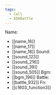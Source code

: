 ```yaml
---
tags:
  - Call
  - ED6Battle
---
```

Name:
- [[name_16]]
- [[name_17]]
- [[name_18]]
Sound:
- [[sound_123]]
- [[sound_216]]
- [[sound_39]]
- [[sound_505]]
Bgm:
- [[bgm_196]]
Battle:
- [[battle_932]]
Fn:
- [[c1603_function3]]
